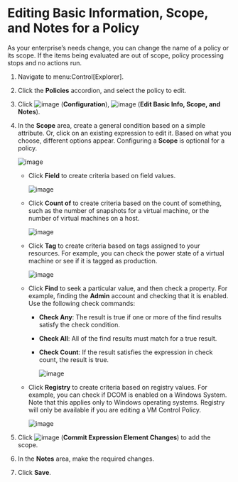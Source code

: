 # Editing Basic Information, Scope, and Notes for a Policy

As your enterprise’s needs change, you can change the name of a policy
or its scope. If the items being evaluated are out of scope, policy
processing stops and no actions run.

1.  Navigate to menu:Control\[Explorer\].

2.  Click the **Policies** accordion, and select the policy to edit.

3.  Click ![image](../images/1847.png) (**Configuration**),
    ![image](../images/1851.png) (**Edit Basic Info, Scope, and
    Notes**).

4.  In the **Scope** area, create a general condition based on a simple
    attribute. Or, click on an existing expression to edit it. Based on
    what you choose, different options appear. Configuring a **Scope**
    is optional for a policy.
    
    ![image](../images/1853.png)
    
      - Click **Field** to create criteria based on field values.
        
        ![image](../images/1854.png)
    
      - Click **Count of** to create criteria based on the count of
        something, such as the number of snapshots for a virtual
        machine, or the number of virtual machines on a host.
        
        ![image](../images/1855.png)
    
      - Click **Tag** to create criteria based on tags assigned to your
        resources. For example, you can check the power state of a
        virtual machine or see if it is tagged as production.
        
        ![image](../images/1856.png)
    
      - Click **Find** to seek a particular value, and then check a
        property. For example, finding the **Admin** account and
        checking that it is enabled. Use the following check commands:
        
          - **Check Any**: The result is true if one or more of the find
            results satisfy the check condition.
        
          - **Check All**: All of the find results must match for a true
            result.
        
          - **Check Count**: If the result satisfies the expression in
            check count, the result is true.
            
            ![image](../images/1857.png)
    
      - Click **Registry** to create criteria based on registry values.
        For example, you can check if DCOM is enabled on a Windows
        System. Note that this applies only to Windows operating
        systems. Registry will only be available if you are editing a VM
        Control Policy.
        
        ![image](../images/1858.png)

5.  Click ![image](../images/1863.png) (**Commit Expression Element
    Changes**) to add the scope.

6.  In the **Notes** area, make the required changes.

7.  Click **Save**.
